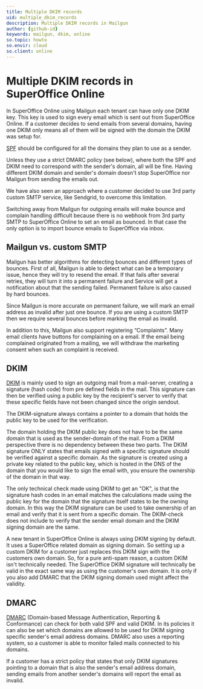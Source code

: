 ```yaml
---
title: Multiple DKIM records
uid: multiple_dkim_records
description: Multiple DKIM records in Mailgun
author: {github-id} 
keywords: mailgun, dkim, online
so.topic: howto
so.envir: cloud
so.client: online
---
```


# Multiple DKIM records in SuperOffice Online

In SuperOffice Online using Mailgun each tenant can have only one DKIM key. This key is used to sign every email which is sent out from SuperOffice Online. If a customer decides to send emails from several domains, having one DKIM only means all of them will be signed with the domain the DKIM was setup for.

[SPF][3] should be configured for all the domains they plan to use as a sender.

Unless they use a strict DMARC policy (see below), where both the SPF and DKIM need to correspond with the sender's domain, all will be fine. Having different DKIM domain and sender's domain doesn't stop SuperOffice nor Mailgun from sending the emails out.

We have also seen an approach where a customer decided to use 3rd party custom SMTP service, like Sendgrid, to overcome this limitation.

Switching away from Mailgun for outgoing emails will make bounce and complain handling difficult because there is no webhook from 3rd party SMTP to SuperOffice Online to set an email as bounced. In that case the only option is to import bounce emails to SuperOffice via inbox.

## Mailgun vs. custom SMTP

Mailgun has better algorithms for detecting bounces and different types of bounces. First of all, Mailgun is able to detect what can be a temporary issue, hence they will try to resend the email. If that fails after several retries, they will turn it into a permanent failure and Service will get a notification about that the sending failed. Permanent failure is also caused by hard bounces.

Since Mailgun is more accurate on permanent failure, we will mark an email address as invalid after just one bounce. If you are using a custom SMTP then we require several bounces before marking the email as invalid.

In addition to this, Mailgun also support registering “Complaints”. Many email clients have buttons for complaining on a email. If the email being complained originated from a mailing, we will withdraw the marketing consent when such an complaint is received.

## DKIM

[DKIM][1] is mainly used to sign an outgoing mail from a mail-server, creating a signature (hash code) from pre defined fields in the mail. This signature can then be verified using a public key by the recipient's server to verify that these specific fields have not been changed since the origin sendout.

The DKIM-signature always contains a pointer to a domain that holds the public key to be used for the verification.

The domain holding the DKIM public key does not have to be the same domain that is used as the sender-domain of the mail. From a DKIM perspective there is no dependency between these two parts. The DKIM signature ONLY states that emails signed with a specific signature should be verified against a specific domain. As the signature is created using a private key related to the public key, which is hosted in the DNS of the domain that you would like to sign the email with, you ensure the ownership of the domain in that way.

The only technical check made using DKIM to get an "OK", is that the signature hash codes in an email matches the calculations made using the public key for the domain that the signature itself states to be the owning domain. In this way the DKIM signature can be used to take ownership of an email and verify that it is sent from a specific domain. The DKIM-check does not include to verify that the sender email domain and the DKIM signing domain are the same.

A new tenant in SuperOffice Online is always using DKIM signing by default. It uses a SuperOffice related domain as signing domain. So setting up a custom DKIM for a customer just replaces this DKIM sign with the customers own domain. So, for a pure anti-spam reason, a custom DKIM isn't technically needed. The SuperOffice DKIM signature will technically be valid in the exact same way as using the customer's own domain. It is only if you also add DMARC that the DKIM signing domain used might affect the validity.

## DMARC

[DMARC][2] (Domain-based Message Authentication, Reporting & Conformance) can check for both valid SPF and valid DKIM. In its policies it can also be set which domains are allowed to be used for DKIM signing specific sender's email address domains. DMARC also uses a reporting system, so a customer is able to monitor failed mails connected to his domains.

If a customer has a strict policy that states that only DKIM signatures pointing to a domain that is also the sender's email address domain, sending emails from another sender's domains will report the email as invalid.

<!-- Referenced links -->
[1]: https://en.wikipedia.org/wiki/DomainKeys_Identified_Mail
[2]: https://dmarc.org/
[3]: https://en.wikipedia.org/wiki/Sender_Policy_Framework

<!-- Referenced images -->